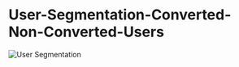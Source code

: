 # User-Segmentation-Converted-Non-Converted-Users

![User Segmentation](https://github.com/BhavikDudhrejiya/User-Segmentation-Converted-Non-Converted-User-/assets/77838416/e21a94c3-a98d-4e01-85e4-205aac933dae)
